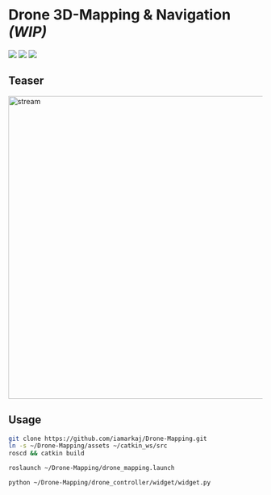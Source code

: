 # Drone 3D-Mapping & Navigation *(WIP)*

![](https://img.shields.io/badge/Ubuntu-20.04-red)
![](https://img.shields.io/badge/ROS1-Noetic-blue)
![](https://img.shields.io/badge/Gazebo-11-green)

## Teaser

<a href="https://youtu.be/L2CJCvOHqHQ">
<img src="drone_controller/resources/controller.gif" alt="stream" width="600"/>
</a>

## Usage

```bash
git clone https://github.com/iamarkaj/Drone-Mapping.git
ln -s ~/Drone-Mapping/assets ~/catkin_ws/src
roscd && catkin build
```

```bash
roslaunch ~/Drone-Mapping/drone_mapping.launch
```

```bash
python ~/Drone-Mapping/drone_controller/widget/widget.py
```